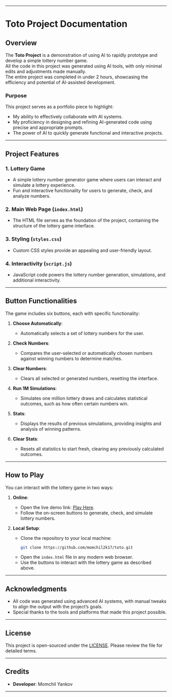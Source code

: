 
---

# Toto Project Documentation

## Overview

The **Toto Project** is a demonstration of using AI to rapidly prototype and develop a simple lottery number game.  
All the code in this project was generated using AI tools, with only minimal edits and adjustments made manually.  
The entire project was completed in under 2 hours, showcasing the efficiency and potential of AI-assisted development.

### Purpose

This project serves as a portfolio piece to highlight:
- My ability to effectively collaborate with AI systems.
- My proficiency in designing and refining AI-generated code using precise and appropriate prompts.
- The power of AI to quickly generate functional and interactive projects.

---

## Project Features

### 1. **Lottery Game**
   - A simple lottery number generator game where users can interact and simulate a lottery experience.
   - Fun and interactive functionality for users to generate, check, and analyze numbers.

### 2. **Main Web Page** (`index.html`)
   - The HTML file serves as the foundation of the project, containing the structure of the lottery game interface.

### 3. **Styling** (`styles.css`)
   - Custom CSS styles provide an appealing and user-friendly layout.

### 4. **Interactivity** (`script.js`)
   - JavaScript code powers the lottery number generation, simulations, and additional interactivity.

---

## Button Functionalities

The game includes six buttons, each with specific functionality:

1. **Choose Automatically**:
   - Automatically selects a set of lottery numbers for the user.

2. **Check Numbers**:
   - Compares the user-selected or automatically chosen numbers against winning numbers to determine matches.

3. **Clear Numbers**:
   - Clears all selected or generated numbers, resetting the interface.

4. **Run 1M Simulations**:
   - Simulates one million lottery draws and calculates statistical outcomes, such as how often certain numbers win.

5. **Stats**:
   - Displays the results of previous simulations, providing insights and analysis of winning patterns.

6. **Clear Stats**:
   - Resets all statistics to start fresh, clearing any previously calculated outcomes.

---

## How to Play

You can interact with the lottery game in two ways:

1. **Online**:  
   - Open the live demo link: [Play Here](https://momchil2k17.github.io/toto/).  
   - Follow the on-screen buttons to generate, check, and simulate lottery numbers.

2. **Local Setup**:  
   - Clone the repository to your local machine:
     ```bash
     git clone https://github.com/momchil2k17/toto.git
     ```
   - Open the `index.html` file in any modern web browser.
   - Use the buttons to interact with the lottery game as described above.

---

## Acknowledgments

- All code was generated using advanced AI systems, with manual tweaks to align the output with the project’s goals.
- Special thanks to the tools and platforms that made this project possible.

---

## License

This project is open-sourced under the [LICENSE](./LICENSE). Please review the file for detailed terms.

---
## Credits

- **Developer**: Momchil Yankov
---
